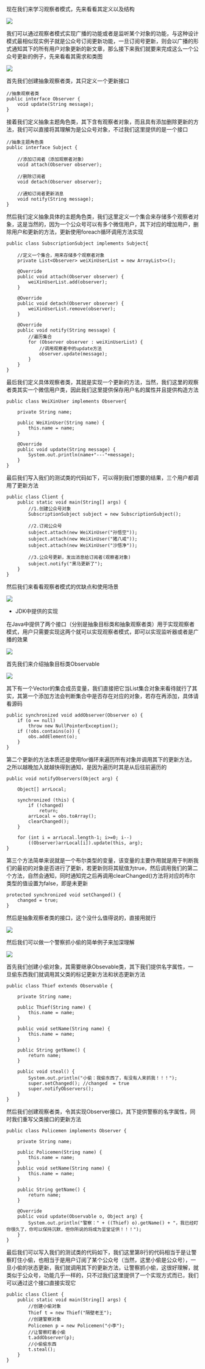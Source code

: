 现在我们来学习观察者模式，先来看看其定义以及结构

![](D:/Rolin的学习笔记/youdaonote-pull/youdaonote/youdaonote-images/WEBRESOURCEf956ba66674597c8d2f53666843ac9fd.png)

我们可以通过观察者模式实现广播的功能或者是监听某个对象的功能，与这种设计模式最相似现实例子就是公众号订阅更新功能，一旦订阅号更新，则会以广播的形式通知其下的所有用户对象更新的新文章，那么接下来我们就要来完成这么一个公众号更新的例子，先来看看其需求和类图

![](D:/Rolin的学习笔记/youdaonote-pull/youdaonote/youdaonote-images/WEBRESOURCE777e7f67f2efe7ccb212823233b81f03.png)

首先我们创建抽象观察者类，其只定义一个更新接口

```
//抽象观察者类
public interface Observer {
    void update(String message);
}
```

接着我们定义抽象主题角色类，其下含有观察者对象，而且具有添加删除更新的方法，我们可以直接将其理解为是公众号对象，不过我们这里提供的是一个接口

```
//抽象主题角色类
public interface Subject {

    //添加订阅者（添加观察者对象）
    void attach(Observer observer);

    //删除订阅者
    void detach(Observer observer);

    //通知订阅者更新消息
    void notify(String message);
}
```

然后我们定义抽象具体的主题角色类，我们这里定义一个集合来存储多个观察者对象，这是当然的，因为一个公众号可以有多个微信用户，其下对应的增加用户，删除用户和更新的方法，更新使用foreach循环调用方法实现

```
public class SubscriptionSubject implements Subject{

    //定义一个集合，用来存储多个观察者对象
    private List<Observer> weiXinUserList = new ArrayList<>();

    @Override
    public void attach(Observer observer) {
        weiXinUserList.add(observer);
    }

    @Override
    public void detach(Observer observer) {
        weiXinUserList.remove(observer);
    }

    @Override
    public void notify(String message) {
        //遍历集合
        for (Observer observer : weiXinUserList) {
            //调用观察者中的update方法
            observer.update(message);
        }
    }
}

```

最后我们定义具体观察者类，其就是实现一个更新的方法，当然，我们这里的观察者类其实一个微信用户类，因此我们这里提供保存用户名的属性并且提供构造方法

```
public class WeiXinUser implements Observer{

    private String name;

    public WeiXinUser(String name) {
        this.name = name;
    }

    @Override
    public void update(String message) {
        System.out.println(name+"---"+message);
    }
}

```

最后我们写入我们的测试类的代码如下，可以得到我们想要的结果，三个用户都调用了更新方法

```
public class Client {
    public static void main(String[] args) {
        //1.创建公众号对象
        SubscriptionSubject subject = new SubscriptionSubject();

        //2.订阅公众号
        subject.attach(new WeiXinUser("孙悟空"));
        subject.attach(new WeiXinUser("猪八戒"));
        subject.attach(new WeiXinUser("沙悟净"));

        //3.公众号更新，发出消息给订阅者(观察者对象)
        subject.notify("黑马更新了");
    }
}
```

然后我们来看看观察者模式的优缺点和使用场景

![](D:/Rolin的学习笔记/youdaonote-pull/youdaonote/youdaonote-images/WEBRESOURCE841c97b0ab5e63eb103efb8cfe6647fe.png)

- JDK中提供的实现

在Java中提供了两个接口（分别是抽象目标类和抽象观察者类）用于实现观察者模式，用户只需要实现这两个就可以实现观察者模式，即可以实现监听器或者是广播的效果

![](D:/Rolin的学习笔记/youdaonote-pull/youdaonote/youdaonote-images/WEBRESOURCE21c7b30b0753199b1de2892917302e8f.png)

首先我们来介绍抽象目标类Observable

![](D:/Rolin的学习笔记/youdaonote-pull/youdaonote/youdaonote-images/WEBRESOURCEe00722fb409087fc60760db79b834bc7.png)

其下有一个Vector的集合成员变量，我们直接把它当List集合对象来看待就行了其实，其第一个添加方法会判断集合中是否存在对应的对象，若存在再添加，具体请看源码

```
public synchronized void addObserver(Observer o) {
    if (o == null)
        throw new NullPointerException();
    if (!obs.contains(o)) {
        obs.addElement(o);
    }
}
```

第二个更新的方法本质还是使用for循环来遍历所有对象并调用其下的更新方法，之所以越晚加入就越快得到通知，是因为遍历时其是从后往前遍历的

```
public void notifyObservers(Object arg) {

    Object[] arrLocal;

    synchronized (this) {
        if (!changed)
            return;
        arrLocal = obs.toArray();
        clearChanged();
    }

    for (int i = arrLocal.length-1; i>=0; i--)
        ((Observer)arrLocal[i]).update(this, arg);
}
```

第三个方法简单来说就是一个布尔类型的变量，该变量的主要作用就是用于判断我们的最初的对象是否进行了更新，若更新则将其赋值为true，然后调用我们的第二个方法，自然会通知，同时通知完之后再调用clearChanged()方法将对应的布尔类型的值设置为false，即是未更新

```
protected synchronized void setChanged() {
    changed = true;
}
```

然后是抽象观察者类的接口，这个没什么值得说的，直接用就行

![](D:/Rolin的学习笔记/youdaonote-pull/youdaonote/youdaonote-images/WEBRESOURCE1f78a358f3cdd9743920d15c34b4b889.png)

然后我们可以做一个警察抓小偷的简单例子来加深理解

![](D:/Rolin的学习笔记/youdaonote-pull/youdaonote/youdaonote-images/WEBRESOURCE1cc741f423cffb134d67639fbb59e23a.png)

首先我们创建小偷对象，其需要继承Obsevable类，其下我们提供名字属性，一旦偷东西我们就调用其父类的标记更新方法和状态更新方法

```
public class Thief extends Observable {

    private String name;

    public Thief(String name) {
        this.name = name;
    }

    public void setName(String name) {
        this.name = name;
    }

    public String getName() {
        return name;
    }

    public void steal() {
        System.out.println("小偷：我偷东西了，有没有人来抓我！！！");
        super.setChanged(); //changed  = true
        super.notifyObservers();
    }
}
```

然后我们创建观察者类，令其实现Observer接口，其下提供警察的名字属性，同时我们重写父类接口的更新方法

```
public class Policemen implements Observer {

    private String name;

    public Policemen(String name) {
        this.name = name;
    }
    public void setName(String name) {
        this.name = name;
    }

    public String getName() {
        return name;
    }

    @Override
    public void update(Observable o, Object arg) {
        System.out.println("警察：" + ((Thief) o).getName() + "，我已经盯你很久了，你可以保持沉默，但你所说的将成为呈堂证供！！！");
    }
}
```

最后我们可以写入我们的测试类的代码如下，我们这里第8行的代码相当于是让警察盯住小偷，也相当于是用户订阅了某个公众号（当然，这里小偷是公众号），一旦小偷的状态更新，我们就调用其下的更新方法，让警察抓小偷，这很好理解，就类似于公众号，功能几乎一样的，只不过我们这里提供了一个实现方式而已，我们可以通过这个接口直接实现它

```
public class Client {
    public static void main(String[] args) {
        //创建小偷对象
        Thief t = new Thief("隔壁老王");
        //创建警察对象
        Policemen p = new Policemen("小李");
        //让警察盯着小偷
        t.addObserver(p);
        //小偷偷东西
        t.steal();
    }
}
```

